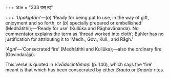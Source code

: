 +++
title = "333 यस् त्व्"

+++
‘*Upakḷptāni*’—(*a*) ‘Ready for being put to use, in the way of gift,
enjoyment and so forth, or (*b*) specially prepared or embellished’
(Medhātithi);—‘Ready for use’ (Kullūka and Rāghavānanda). No commentator
explains the term as ‘thread worked into cloth’; Buhler has no
justification for attributing it to ‘Medh., Gov., Kull., and Rāgh.’

‘*Agni*’—‘Consecrated fire’ (Medhātithi and Kullūka);—also the ordinary
fire (Govindarāja).

This verse is quoted in *Vivādacintāmaṇi* (p. 140), which says the
‘fire’ meant is that which has been consecrated by either *Śrauta* or
*Smārta* rites.
